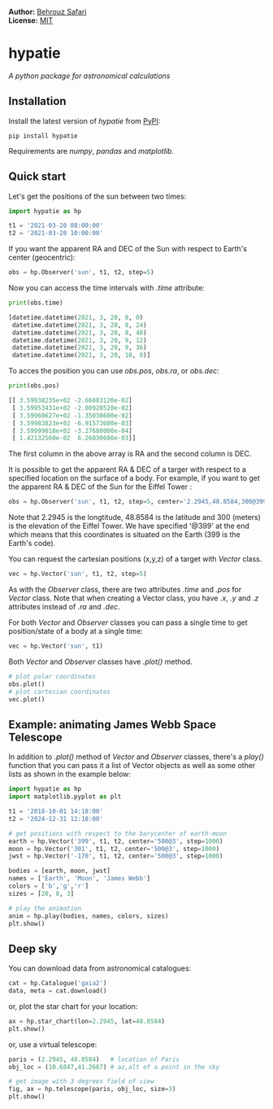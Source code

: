 **Author:** [Behrouz Safari](https://behrouzz.github.io/)<br/>
**License:** [MIT](https://opensource.org/licenses/MIT)<br/>

# hypatie
*A python package for astronomical calculations*


## Installation

Install the latest version of *hypatie* from [PyPI](https://pypi.org/project/hypatie/):

    pip install hypatie

Requirements are *numpy*, *pandas* and *matplotlib*.


## Quick start

Let's get the positions of the sun between two times:

```python
import hypatie as hp

t1 = '2021-03-20 08:00:00'
t2 = '2021-03-20 10:00:00'
```

If you want the apparent RA and DEC of the Sun with respect to Earth's center (geocentric):

```python
obs = hp.Observer('sun', t1, t2, step=5)
```

Now you can access the time intervals with *.time* attribute:

```python
print(obs.time)

[datetime.datetime(2021, 3, 20, 8, 0)
 datetime.datetime(2021, 3, 20, 8, 24)
 datetime.datetime(2021, 3, 20, 8, 48)
 datetime.datetime(2021, 3, 20, 9, 12)
 datetime.datetime(2021, 3, 20, 9, 36)
 datetime.datetime(2021, 3, 20, 10, 0)]
```

To acces the position you can use *obs.pos*, *obs.ra*, or *obs.dec*:

```python
print(obs.pos)

[[ 3.59938235e+02 -2.66803120e-02]
 [ 3.59953431e+02 -2.00920520e-02]
 [ 3.59968627e+02 -1.35038600e-02]
 [ 3.59983823e+02 -6.91573600e-03]
 [ 3.59999018e+02 -3.27680000e-04]
 [ 1.42132560e-02  6.26030600e-03]]
```

The first column in the above array is RA and the second column is DEC.

It is possible to get the apparent RA & DEC of a targer with respect to a specified location on the surface of a body.
For example, if you want to get the apparent RA & DEC of the Sun for the Eiffel Tower :

```python
obs = hp.Observer('sun', t1, t2, step=5, center='2.2945,48.8584,300@399')
```

Note that 2.2945 is the longtitude, 48.8584 is the latitude and 300 (meters) is the elevation of the Eiffel Tower.
We have specified '@399' at the end which means that this coordinates is situated on the Earth (399 is the Earth's code).                                                                                           

You can request the cartesian positions (x,y,z) of a target with *Vector* class.

```python
vec = hp.Vector('sun', t1, t2, step=5)
```

As with the *Observer* class, there are two attributes *.time* and *.pos* for *Vector* class.
Note that when creating a Vector class, you have *.x*, *.y* and *.z* attributes instead of *.ra* and *.dec*.

For both *Vector* and *Observer* classes you can pass a single time to get position/state of a body at a single time:
```python
vec = hp.Vector('sun', t1)
```

Both *Vector* and *Observer* classes have *.plot()* method.
```python
# plot polar coordinates
obs.plot()
# plot cartesian coordinates
vec.plot()
```

## Example: animating James Webb Space Telescope

In addition to *.plot()* method of *Vector* and *Observer* classes, there's a *play()* function that you can pass it a list of Vector objects as well as some other lists as shown in the example below:

```python
import hypatie as hp
import matplotlib.pyplot as plt

t1 = '2018-10-01 14:18:00'
t2 = '2024-12-31 12:18:00'

# get positions with respect to the barycenter of earth-moon
earth = hp.Vector('399', t1, t2, center='500@3', step=1000)
moon = hp.Vector('301', t1, t2, center='500@3', step=1000)
jwst = hp.Vector('-170', t1, t2, center='500@3', step=1000)

bodies = [earth, moon, jwst]
names = ['Earth', 'Moon', 'James Webb']
colors = ['b','g','r']
sizes = [20, 8, 3]

# play the animation
anim = hp.play(bodies, names, colors, sizes)
plt.show()
```

## Deep sky

You can download data from astronomical catalogues:
```python
cat = hp.Catalogue('gaia2')
data, meta = cat.download()
```

or, plot the star chart for your location:
```python
ax = hp.star_chart(lon=2.2945, lat=48.8584)
plt.show()
```

or, use a virtual telescope:
```python
paris = (2.2945, 48.8584)   # location of Paris
obj_loc = (10.6847,41.2687) # az,alt of a point in the sky

# get image with 3 degrees field of view
fig, ax = hp.telescope(paris, obj_loc, size=3)
plt.show()
```
